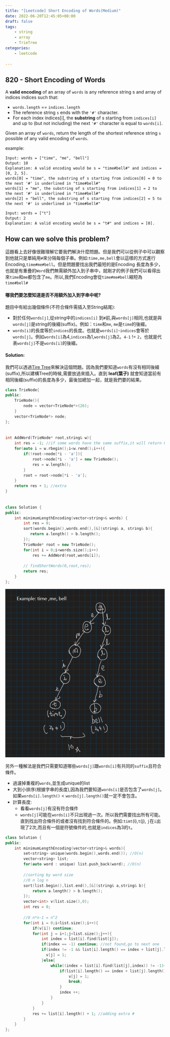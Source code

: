 ```yaml
---
title: "[Leetcode] Short Encoding of Words(Medium)"
date: 2022-06-20T12:45:05+08:00
draft: false
tags:
    - string
    - array
    - TrieTree
cetegories:
    - leetcode

---
```


## 820 - Short Encoding of Words
A **valid encoding** of an array of `words` is any reference string s and array of indices indices such that:  

* `words.length` == `indices.length`
* The reference string `s` ends with the `'#'` character.
* For each index indices[i], the **substring** of s starting from `indices[i]` and up to (but not including) the next `'#'` character is equal to `words[i]`.
  
Given an array of `words`, return the length of the shortest reference string `s` possible of any valid encoding of `words`.

example:  
```
Input: words = ["time", "me", "bell"]
Output: 10
Explanation: A valid encoding would be s = "time#bell#" and indices = [0, 2, 5].
words[0] = "time", the substring of s starting from indices[0] = 0 to the next '#' is underlined in "time#bell#"
words[1] = "me", the substring of s starting from indices[1] = 2 to the next '#' is underlined in "time#bell#"
words[2] = "bell", the substring of s starting from indices[2] = 5 to the next '#' is underlined in "time#bell#"
```

```
Input: words = ["t"]
Output: 2
Explanation: A valid encoding would be s = "t#" and indices = [0].
```

## How can we solve this problem?
這題看上去好像很難理解它要我們解決什麼問題。但是我們可以從例子中可以觀察到他就只是單純用`#`來分隔每個子串。例如:`time,me,bell`會以這樣的方式進行Encoding,`time#me#bell`。但是問題要找出我們最短的是Encoding 長度為多少，也就是有重疊的`Word`我們無需額外加入到子串中，就剛才的例子我們可以看得出來`time`和`me`都包含了`me`。所以,我們Encoding會從`time#me#bell`縮短為`time#bell#`

#### 哪我們要怎麼知道是否不用額外加入到字串中呢?
題目中有給出幾個條件(不符合條件需插入至String結尾):  
* 對於任何`words[j]`,從string中的`indices[i]` 到`#`前,與`words[j]`相同,也就是與`words[j]`是string的後綴(suffix)。例如：`time`和`me`, `me`是`time`的後綴。
* `words[i]`的長度等於`indices`的長度。也就是`words[i]`-`indices`會等於`words[j]`。例如`words[i]`為4,`indices`為1,`words[j]`為2。`4-1` != `2`，也就是代表`words[j]`不是`words[i]`的後綴。

#### Solution:
我們可以透過[Tire Tree](/notes/trietree)來解決這個問題。因為我們要知道`words`有沒有相同後綴(suffix),所以建構Tree的時候,需要放過來插入。直到 **leaf(葉子)** 就會知道當前有相同後綴(suffix)的長度為多少，最後加總加一起，就是我們要的結果。

```c++
class TrieNode{
public:
    TrieNode(){
        node = vector<TrieNode*>(26);
    }
    vector<TrieNode*> node; 
};

    
int AddWord(TrieNode* root,string& w){
    int res = -1; //if some words have the same suffix,it will return 0 ,-1+'#' = 0
    for(auto i = w.rbegin();i<w.rend();i++){
        if(!root->node[*i - 'a']){
            root->node[*i - 'a'] = new TrieNode();
            res = w.length();
        }
        root = root->node[*i - 'a'];
    }
    return res + 1; //extra 
}


class Solution {
public:
    int minimumLengthEncoding(vector<string>& words) {
        int res = 0;
        sort(words.begin(),words.end(),[&](string& a, string& b){
           return a.length() > b.length();
        });
        TrieNode* root = new TrieNode();
        for(int i = 0;i<words.size();i++)
            res += AddWord(root,words[i]);
        
        // findShortWords(0,root,res);
        return res;
    }
};
```
![TireTree](/images/leetcodesHelper/leetcode802.png)


另外一種解法是我們只需要知道哪些`words[j]`跟`words[i]`有共同的`suffix`且符合條件。
* 過濾掉重複的`words`,並生成unique的list
* 大到小排序(根據字串的長度),因為我們要知道`words[i]`是否包含了`words[j]`。如果`words[i].length()` < `words[j].length()`就一定不會包含。
* 計算長度:
    * 看看`words[j]`有沒有符合條件
    * `words[j]`可能在`words[i]`不只出現過一次。所以我們需要找出所有可能。直到找出符合條件的或者沒有找到符合條件的。例如:`timt`(i),`t`(j), `j`在`i`出現了2次,而且有一個是符號條件的,也就是`indices`為3的`t`。

```c++
class Solution {
public:
    int minimumLengthEncoding(vector<string>& words){
        set<string> unique(words.begin(),words.end()); //O(n)
        vector<string> list;
        for(auto word : unique) list.push_back(word); //O(n)
        
        //sorting by word size
        //O n log n
        sort(list.begin(),list.end(),[&](string& a,string& b){
            return a.length() > b.length();
        });
        vector<int> v(list.size(),0);
        int res = 0;

        //O n*n-1 = n^2
        for(int i = 0;i<list.size();i++){
            if(v[i]) continue;
            for(int j = i+1;j<list.size();j++){
                int index = list[i].find(list[j]);
                if(index == -1) continue; //not found,go to next one
                if(index != -1 && list[i].length() == index + list[j].length()){
                  v[j] = 1;
                }else{
                    while((index = list[i].find(list[j],index)) != -1){ 
                        if(list[i].length() == index + list[j].length()) {
                            v[j] = 1;
                            break;
                        }
                        index ++;
                    }
                }
            }
            res += list[i].length() + 1; //adding extra #
        }
    }
};
```